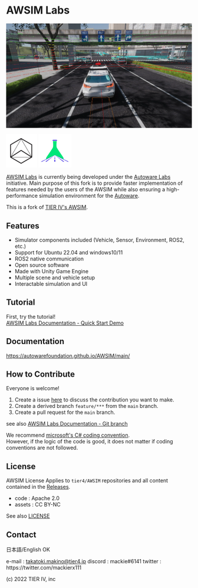 # AWSIM Labs

![](docs/assets/images/E2ESim.png)

<img src="docs/assets/images/autoware-foundation.png" height="90">
<img src="docs/assets/images/awsim-labs-logo.png" height="90">

[AWSIM Labs](https://github.com/autowarefoundation/AWSIM) is currently being developed under the [Autoware Labs](https://github.com/orgs/autowarefoundation/discussions/4550) initiative. Main purpose of this fork is to provide faster implementation of features needed by the users of the AWSIM while also ensuring a high-performance simulation environment for the [Autoware](https://github.com/autowarefoundation/autoware).

This is a fork of [TIER IV's AWSIM](https://github.com/tier4/AWSIM).

## Features

- Simulator components included (Vehicle, Sensor, Environment, ROS2, etc.)
- Support for Ubuntu 22.04 and windows10/11
- ROS2 native communication
- Open source software
- Made with Unity Game Engine
- Multiple scene and vehicle setup
- Interactable simulation and UI

## Tutorial

First, try the tutorial!  
[AWSIM Labs Documentation - Quick Start Demo](https://autowarefoundation.github.io/AWSIM/main/GettingStarted/QuickStartDemo/)

## Documentation

https://autowarefoundation.github.io/AWSIM/main/

## How to Contribute

Everyone is welcome!
1. Create a issue [here](https://github.com/autowarefoundation/AWSIM/issues) to discuss the contribution you want to make.
2. Create a derived branch `feature/***` from the `main` branch.
3. Create a pull request for the `main` branch.

see also [AWSIM Labs Documentation - Git branch](https://autowarefoundation.github.io/AWSIM/main/ProjectGuide/GitBranch/)

We recommend [microsoft's C# coding convention](https://learn.microsoft.com/en-us/dotnet/csharp/fundamentals/coding-style/coding-conventions?redirectedfrom=MSDN).  
However, if the logic of the code is good, it does not matter if coding conventions are not followed.

## License

AWSIM License
Applies to `tier4/AWSIM` repositories and all content contained in the [Releases](https://github.com/autowarefoundation/AWSIM/releases).

- code : Apache 2.0
- assets : CC BY-NC

See also [LICENSE](./LICENSE)

## Contact

日本語/English OK

e-mail : takatoki.makino@tier4.jp
discord : mackie#6141
twitter : https&#58;//twitter.com/mackierx111

(c) 2022 TIER IV, inc
